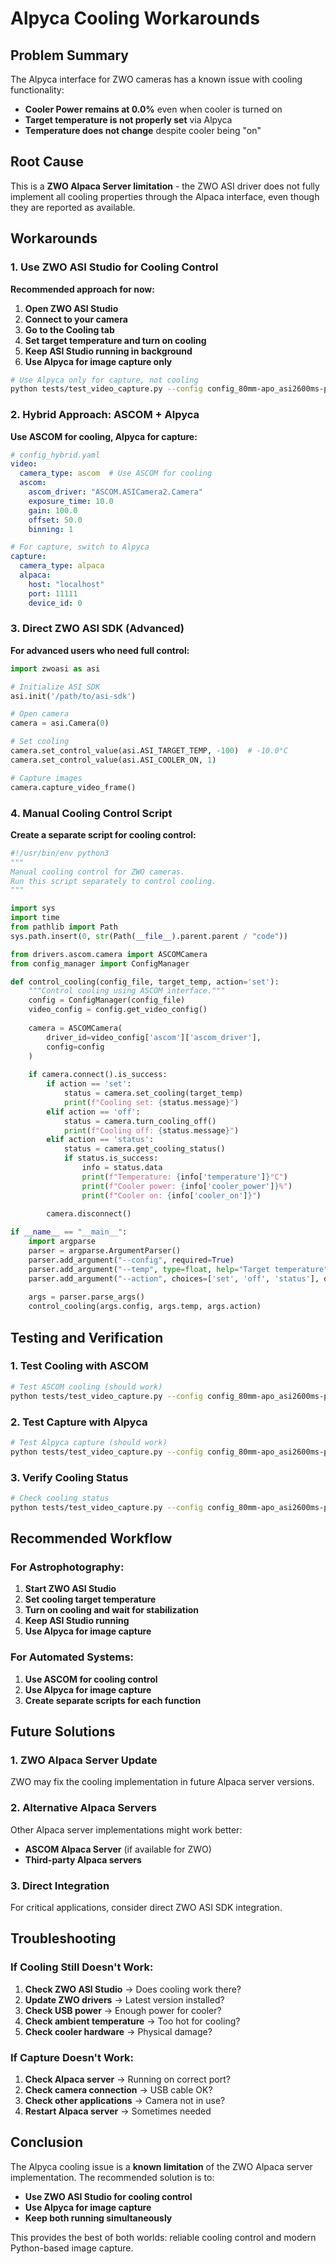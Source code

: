 # Alpyca Cooling Workarounds

## Problem Summary

The Alpyca interface for ZWO cameras has a known issue with cooling functionality:
- **Cooler Power remains at 0.0%** even when cooler is turned on
- **Target temperature is not properly set** via Alpyca
- **Temperature does not change** despite cooler being "on"

## Root Cause

This is a **ZWO Alpaca Server limitation** - the ZWO ASI driver does not fully implement all cooling properties through the Alpaca interface, even though they are reported as available.

## Workarounds

### 1. Use ZWO ASI Studio for Cooling Control

**Recommended approach for now:**

1. **Open ZWO ASI Studio**
2. **Connect to your camera**
3. **Go to the Cooling tab**
4. **Set target temperature and turn on cooling**
5. **Keep ASI Studio running in background**
6. **Use Alpyca for image capture only**

```bash
# Use Alpyca only for capture, not cooling
python tests/test_video_capture.py --config config_80mm-apo_asi2600ms-pro.yaml --action capture
```

### 2. Hybrid Approach: ASCOM + Alpyca

**Use ASCOM for cooling, Alpyca for capture:**

```yaml
# config_hybrid.yaml
video:
  camera_type: ascom  # Use ASCOM for cooling
  ascom:
    ascom_driver: "ASCOM.ASICamera2.Camera"
    exposure_time: 10.0
    gain: 100.0
    offset: 50.0
    binning: 1

# For capture, switch to Alpyca
capture:
  camera_type: alpaca
  alpaca:
    host: "localhost"
    port: 11111
    device_id: 0
```

### 3. Direct ZWO ASI SDK (Advanced)

**For advanced users who need full control:**

```python
import zwoasi as asi

# Initialize ASI SDK
asi.init('/path/to/asi-sdk')

# Open camera
camera = asi.Camera(0)

# Set cooling
camera.set_control_value(asi.ASI_TARGET_TEMP, -100)  # -10.0°C
camera.set_control_value(asi.ASI_COOLER_ON, 1)

# Capture images
camera.capture_video_frame()
```

### 4. Manual Cooling Control Script

**Create a separate script for cooling control:**

```python
#!/usr/bin/env python3
"""
Manual cooling control for ZWO cameras.
Run this script separately to control cooling.
"""

import sys
import time
from pathlib import Path
sys.path.insert(0, str(Path(__file__).parent.parent / "code"))

from drivers.ascom.camera import ASCOMCamera
from config_manager import ConfigManager

def control_cooling(config_file, target_temp, action='set'):
    """Control cooling using ASCOM interface."""
    config = ConfigManager(config_file)
    video_config = config.get_video_config()
    
    camera = ASCOMCamera(
        driver_id=video_config['ascom']['ascom_driver'],
        config=config
    )
    
    if camera.connect().is_success:
        if action == 'set':
            status = camera.set_cooling(target_temp)
            print(f"Cooling set: {status.message}")
        elif action == 'off':
            status = camera.turn_cooling_off()
            print(f"Cooling off: {status.message}")
        elif action == 'status':
            status = camera.get_cooling_status()
            if status.is_success:
                info = status.data
                print(f"Temperature: {info['temperature']}°C")
                print(f"Cooler power: {info['cooler_power']}%")
                print(f"Cooler on: {info['cooler_on']}")
        
        camera.disconnect()

if __name__ == "__main__":
    import argparse
    parser = argparse.ArgumentParser()
    parser.add_argument("--config", required=True)
    parser.add_argument("--temp", type=float, help="Target temperature")
    parser.add_argument("--action", choices=['set', 'off', 'status'], default='status')
    
    args = parser.parse_args()
    control_cooling(args.config, args.temp, args.action)
```

## Testing and Verification

### 1. Test Cooling with ASCOM

```bash
# Test ASCOM cooling (should work)
python tests/test_video_capture.py --config config_80mm-apo_asi2600ms-pro.yaml --action cooling --cooling-temp -10.0 --camera-type ascom
```

### 2. Test Capture with Alpyca

```bash
# Test Alpyca capture (should work)
python tests/test_video_capture.py --config config_80mm-apo_asi2600ms-pro.yaml --action capture --camera-type alpaca
```

### 3. Verify Cooling Status

```bash
# Check cooling status
python tests/test_video_capture.py --config config_80mm-apo_asi2600ms-pro.yaml --action cooling-status --camera-type ascom
```

## Recommended Workflow

### For Astrophotography:

1. **Start ZWO ASI Studio**
2. **Set cooling target temperature**
3. **Turn on cooling and wait for stabilization**
4. **Keep ASI Studio running**
5. **Use Alpyca for image capture**

### For Automated Systems:

1. **Use ASCOM for cooling control**
2. **Use Alpyca for image capture**
3. **Create separate scripts for each function**

## Future Solutions

### 1. ZWO Alpaca Server Update

ZWO may fix the cooling implementation in future Alpaca server versions.

### 2. Alternative Alpaca Servers

Other Alpaca server implementations might work better:
- **ASCOM Alpaca Server** (if available for ZWO)
- **Third-party Alpaca servers**

### 3. Direct Integration

For critical applications, consider direct ZWO ASI SDK integration.

## Troubleshooting

### If Cooling Still Doesn't Work:

1. **Check ZWO ASI Studio** → Does cooling work there?
2. **Update ZWO drivers** → Latest version installed?
3. **Check USB power** → Enough power for cooler?
4. **Check ambient temperature** → Too hot for cooling?
5. **Check cooler hardware** → Physical damage?

### If Capture Doesn't Work:

1. **Check Alpaca server** → Running on correct port?
2. **Check camera connection** → USB cable OK?
3. **Check other applications** → Camera not in use?
4. **Restart Alpaca server** → Sometimes needed

## Conclusion

The Alpyca cooling issue is a **known limitation** of the ZWO Alpaca server implementation. The recommended solution is to:

- **Use ZWO ASI Studio for cooling control**
- **Use Alpyca for image capture**
- **Keep both running simultaneously**

This provides the best of both worlds: reliable cooling control and modern Python-based image capture. 